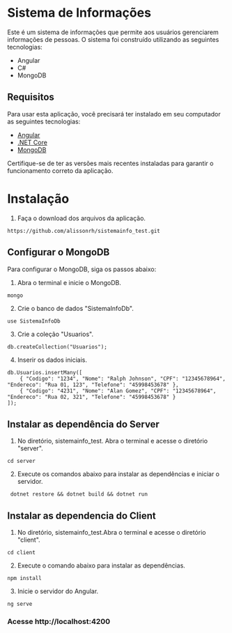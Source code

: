 # Sistema de Informações
Este é um sistema de informações que permite aos usuários gerenciarem informações de pessoas. O sistema foi construído utilizando as seguintes tecnologias:

* Angular
* C#
* MongoDB

## Requisitos
Para usar esta aplicação, você precisará ter instalado em seu computador as seguintes tecnologias:

- [Angular](https://angular.io/)
- [.NET Core](https://dotnet.microsoft.com/pt-br/download)
- [MongoDB](https://www.mongodb.com/try/download/community)

Certifique-se de ter as versões mais recentes instaladas para garantir o funcionamento correto da aplicação.

# Instalação 

1. Faça o download dos arquivos da aplicação.
```
https://github.com/alissonrh/sistemainfo_test.git
```

## Configurar o MongoDB

Para configurar o MongoDB, siga os passos abaixo:

1. Abra o terminal e inicie o MongoDB.

```
mongo
```
2. Crie o banco de dados "SistemaInfoDb".
```
use SistemaInfoDb
```
3. Crie a coleção "Usuarios".
```
db.createCollection("Usuarios");
```
4. Inserir os dados iniciais.
```
db.Usuarios.insertMany([
    { "Codigo": "1234", "Nome": "Ralph Johnson", "CPF": "12345678964", "Endereco": "Rua 01, 123", "Telefone": "45998453678" }, 
    { "Codigo": "4231", "Nome": "Alan Gomez", "CPF": "12345678964", "Endereco": "Rua 02, 321", "Telefone": "45998453678" }
]);

```

## Instalar as dependência do Server

1. No diretório, sistemainfo_test. Abra o terminal e acesse o diretório "server".

```
cd server
```

2. Execute os comandos abaixo para instalar as dependências e iniciar o servidor.

```
 dotnet restore && dotnet build && dotnet run
```
## Instalar as dependencia do Client

1. No diretório, sistemainfo_test.Abra o terminal e acesse o diretório "client".

```
cd client
```

2. Execute o comando abaixo para instalar as dependências.
```shell
npm install
```
3. Inicie o servidor do Angular.


```shell
ng serve
```

### Acesse http://localhost:4200

